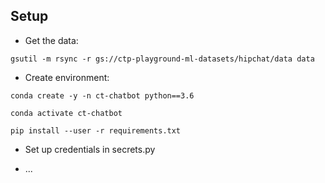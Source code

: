 ## Setup

* Get the data:

`gsutil -m rsync -r gs://ctp-playground-ml-datasets/hipchat/data data`

* Create environment:

`conda create -y -n ct-chatbot python==3.6`

`conda activate ct-chatbot`

`pip install --user -r requirements.txt`

* Set up credentials in secrets.py

* ...

